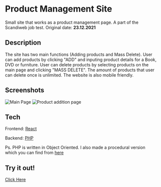 # Product Management Site
Small site that works as a product management page. A part of the Scandiweb job test.
Original date: **23.12.2021**

## Description
The site has two main functions (Adding products and Mass Delete). User can add products by clicking "ADD" and inputing product details for a Book, DVD or furniture. User can delete products by selecting products on the main page and clicking "MASS DELETE". The amount of products that user can delete once is unlimited. The website is also mobile friendly.

## Screenshots
![Main Page](https://i.ibb.co/f83vrsc/Scandi1.png)
![Product addition page](https://i.ibb.co/Fb0qvJ7/Scandi2.png)

## Tech
Frontend: [React](https://reactjs.org/)

Backend: [PHP](https://www.php.net/)

Ps. PHP is written in Object Oriented. I also made a procedural version which you can find from [here](https://bitbucket.org/mxc4u/scandiweb/src/38bb3d5e0f7e0bd6a7d14b2d09f62142a40c15ff/PHP/)

## Try it out!
[Click Here](https://simmerscandiweb.vercel.app/)
